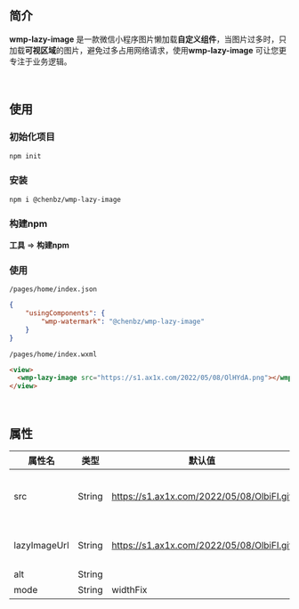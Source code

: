 ## 简介

**wmp-lazy-image** 是一款微信小程序图片懒加载**自定义组件**，当图片过多时，只加载**可视区域**的图片，避免过多占用网络请求，使用**wmp-lazy-image** 可让您更专注于业务逻辑。

<br />

## 使用

### 初始化项目

```bash
npm init
```



### 安装

```bash
npm i @chenbz/wmp-lazy-image
```



### 构建npm

**工具** => **构建npm**



### 使用

`/pages/home/index.json`

```json
{
    "usingComponents": {
        "wmp-watermark": "@chenbz/wmp-lazy-image"
    }
}
```



`/pages/home/index.wxml`

```html
<view>
  <wmp-lazy-image src="https://s1.ax1x.com/2022/05/08/OlHYdA.png"></wmp-lazy-image>
</view>
```

<br />

## 属性

| 属性名       | 类型   | 默认值                                    | 描述              |
| ------------ | ------ | ----------------------------------------- | ----------------- |
| src          | String | https://s1.ax1x.com/2022/05/08/OlbiFI.gif | 图片url（必传！） |
| lazyImageUrl | String | https://s1.ax1x.com/2022/05/08/OlbiFI.gif | "加载中"图片url   |
| alt          | String |                                           | alt               |
| mode         | String | widthFix                                  | 模式              |

